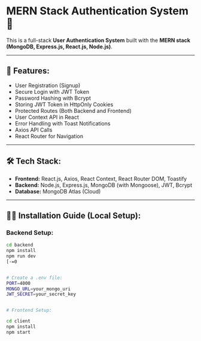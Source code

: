 # MERN Stack Authentication System 🔐

This is a full-stack **User Authentication System** built with the **MERN stack (MongoDB, Express.js, React.js, Node.js)**.

---

## 🚀 Features:

- User Registration (Signup)
- Secure Login with JWT Token
- Password Hashing with Bcrypt
- Storing JWT Token in HttpOnly Cookies
- Protected Routes (Both Backend and Frontend)
- User Context API in React
- Error Handling with Toast Notifications
- Axios API Calls
- React Router for Navigation

---

## 🛠️ Tech Stack:

- **Frontend:** React.js, Axios, React Context, React Router DOM, Toastify
- **Backend:** Node.js, Express.js, MongoDB (with Mongoose), JWT, Bcrypt
- **Database:** MongoDB Atlas (Cloud)

---

## 🧑‍💻 Installation Guide (Local Setup):

### Backend Setup:
```bash
cd backend
npm install
npm run dev
[-=0


# Create a .env file:
PORT=4000
MONGO_URL=your_mongo_uri
JWT_SECRET=your_secret_key


# Frontend Setup:

cd client
npm install
npm start
